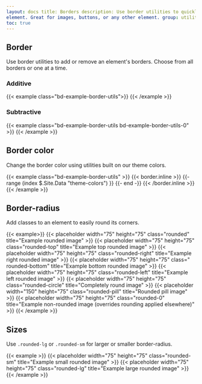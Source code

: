 ```yaml
---
layout: docs title: Borders description: Use border utilities to quickly style the border and border-radius of an
element. Great for images, buttons, or any other element. group: utilities aliases: "/docs/4.6/utilities/"
toc: true
---
```


## Border

Use border utilities to add or remove an element's borders. Choose from all borders or one at a time.

### Additive

{{< example class="bd-example-border-utils">}}
<span class="border"></span>
<span class="border-top"></span>
<span class="border-right"></span>
<span class="border-bottom"></span>
<span class="border-left"></span>
{{< /example >}}

### Subtractive

{{< example class="bd-example-border-utils bd-example-border-utils-0" >}}
<span class="border-0"></span>
<span class="border-top-0"></span>
<span class="border-right-0"></span>
<span class="border-bottom-0"></span>
<span class="border-left-0"></span>
{{< /example >}}

## Border color

Change the border color using utilities built on our theme colors.

{{< example class="bd-example-border-utils" >}} {{< border.inline >}} {{- range (index $.Site.Data "theme-colors") }}
<span class="border border-{{ .name }}"></span>
{{- end -}} {{< /border.inline >}}
<span class="border border-white"></span>
{{< /example >}}

## Border-radius

Add classes to an element to easily round its corners.

{{< example>}} {{< placeholder width="75" height="75" class="rounded" title="Example rounded image" >}} {{< placeholder
width="75" height="75" class="rounded-top" title="Example top rounded image" >}} {{< placeholder width="75" height="75"
class="rounded-right" title="Example right rounded image" >}} {{< placeholder width="75" height="75" class="
rounded-bottom" title="Example bottom rounded image" >}} {{< placeholder width="75" height="75" class="rounded-left"
title="Example left rounded image" >}} {{< placeholder width="75" height="75" class="rounded-circle" title="Completely
round image" >}} {{< placeholder width="150" height="75" class="rounded-pill" title="Rounded pill image" >}} {{<
placeholder width="75" height="75" class="rounded-0" title="Example non-rounded image (overrides rounding applied
elsewhere)" >}} {{< /example >}}

## Sizes

Use `.rounded-lg` or `.rounded-sm` for larger or smaller border-radius.

{{< example >}} {{< placeholder width="75" height="75" class="rounded-sm" title="Example small rounded image" >}} {{<
placeholder width="75" height="75" class="rounded-lg" title="Example large rounded image" >}} {{< /example >}}
